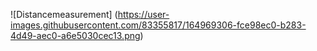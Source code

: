 
![Distancemeasurement]
(https://user-images.githubusercontent.com/83355817/164969306-fce98ec0-b283-4d49-aec0-a6e5030cec13.png)

